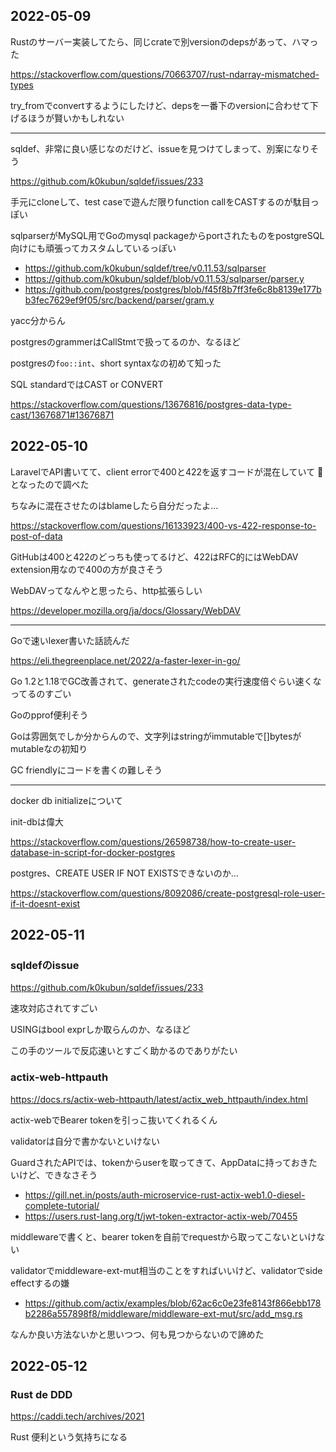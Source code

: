 ## 2022-05-09

Rustのサーバー実装してたら、同じcrateで別versionのdepsがあって、ハマった

https://stackoverflow.com/questions/70663707/rust-ndarray-mismatched-types

try_fromでconvertするようにしたけど、depsを一番下のversionに合わせて下げるほうが賢いかもしれない

---

sqldef、非常に良い感じなのだけど、issueを見つけてしまって、別案になりそう

https://github.com/k0kubun/sqldef/issues/233

手元にcloneして、test caseで遊んだ限りfunction callをCASTするのが駄目っぽい

sqlparserがMySQL用でGoのmysql packageからportされたものをpostgreSQL向けにも頑張ってカスタムしているっぽい

- https://github.com/k0kubun/sqldef/tree/v0.11.53/sqlparser
- https://github.com/k0kubun/sqldef/blob/v0.11.53/sqlparser/parser.y
- https://github.com/postgres/postgres/blob/f45f8b7ff3fe6c8b8139e177bb3fec7629ef9f05/src/backend/parser/gram.y

yacc分からん

postgresのgrammerはCallStmtで扱ってるのか、なるほど

postgresの`foo::int`、short syntaxなの初めて知った

SQL standardではCAST or CONVERT

https://stackoverflow.com/questions/13676816/postgres-data-type-cast/13676871#13676871

## 2022-05-10

LaravelでAPI書いてて、client errorで400と422を返すコードが混在していて 🤔 となったので調べた

ちなみに混在させたのはblameしたら自分だったよ...

https://stackoverflow.com/questions/16133923/400-vs-422-response-to-post-of-data

GitHubは400と422のどっちも使ってるけど、422はRFC的にはWebDAV extension用なので400の方が良さそう

WebDAVってなんやと思ったら、http拡張らしい

https://developer.mozilla.org/ja/docs/Glossary/WebDAV

---

Goで速いlexer書いた話読んだ

https://eli.thegreenplace.net/2022/a-faster-lexer-in-go/

Go 1.2と1.18でGC改善されて、generateされたcodeの実行速度倍ぐらい速くなってるのすごい

Goのpprof便利そう

Goは雰囲気でしか分からんので、文字列はstringがimmutableで[]bytesがmutableなの初知り

GC friendlyにコードを書くの難しそう

---

docker db initializeについて

init-dbは偉大

https://stackoverflow.com/questions/26598738/how-to-create-user-database-in-script-for-docker-postgres


postgres、CREATE USER IF NOT EXISTSできないのか...

https://stackoverflow.com/questions/8092086/create-postgresql-role-user-if-it-doesnt-exist

## 2022-05-11

### sqldefのissue

https://github.com/k0kubun/sqldef/issues/233

速攻対応されてすごい

USINGはbool exprしか取らんのか、なるほど

この手のツールで反応速いとすごく助かるのでありがたい

### actix-web-httpauth

https://docs.rs/actix-web-httpauth/latest/actix_web_httpauth/index.html

actix-webでBearer tokenを引っこ抜いてくれるくん

validatorは自分で書かないといけない

GuardされたAPIでは、tokenからuserを取ってきて、AppDataに持っておきたいけど、できなさそう

- https://gill.net.in/posts/auth-microservice-rust-actix-web1.0-diesel-complete-tutorial/
- https://users.rust-lang.org/t/jwt-token-extractor-actix-web/70455

middlewareで書くと、bearer tokenを自前でrequestから取ってこないといけない

validatorでmiddleware-ext-mut相当のことをすればいいけど、validatorでside effectするの嫌

- https://github.com/actix/examples/blob/62ac6c0e23fe8143f866ebb178b2286a557898f8/middleware/middleware-ext-mut/src/add_msg.rs

なんか良い方法ないかと思いつつ、何も見つからないので諦めた

## 2022-05-12

### Rust de DDD

https://caddi.tech/archives/2021

Rust 便利という気持ちになる